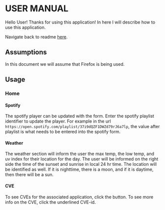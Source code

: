 # USER MANUAL

Hello User! Thanks for using this application! In here I will describe how to use this application. 

Navigate back to readme [here](../README.md).

## Assumptions

In this document we will assume that Firefox is being used. 

## Usage

### Home

#### Spotify

The spotify player can be updated with the form. Enter the spotify playlist identifier to update the player. For example in the url `https://open.spotify.com/playlist/37i9dQZF1DWZd79rJ6a7lp`, the value after playlist is what needs to be entered into the spotify form.

#### Weather

The weather section will inform the user the max temp, the low temp, and uv index for their location for the day. The user will be informed on the right side the time of the sunset and sunrise in local 24 hr time. The location will be identified as well. If it is nighttime, there is a moon, and if it is daytime, then there will be a sun. 

#### CVE

To see CVEs for the associated application, click the button. To see more info on the CVE, click the underlined CVE-id. 
